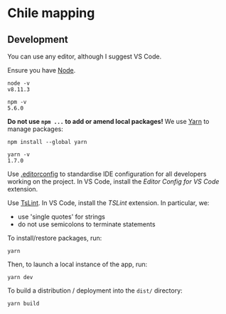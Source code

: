 
Chile mapping
=============

Development
-----------

You can use any editor, although I suggest VS Code.

Ensure you have [Node](https://nodejs.org/en/download/).

    node -v
    v8.11.3

    npm -v
    5.6.0

**Do not use `npm ...` to add or amend local packages!** We use [Yarn](https://yarnpkg.com/lang/en/) to manage packages:

    npm install --global yarn

    yarn -v
    1.7.0

Use [.editorconfig](https://editorconfig.org/) to standardise IDE configuration for all developers working on the project. In VS Code, install the *Editor Config for VS Code* extension.

Use [TsLint](https://palantir.github.io/tslint/). In VS Code, install the *TSLint* extension. In particular, we:

- use 'single quotes' for strings
- do not use semicolons to terminate statements

To install/restore packages, run:

    yarn

Then, to launch a local instance of the app, run:

    yarn dev

To build a distribution / deployment into the `dist/` directory:

    yarn build
